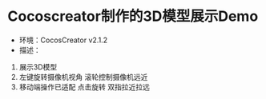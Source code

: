 # Cocoscreator制作的3D模型展示Demo 
- 环境：CocosCreator v2.1.2
- 描述：
1. 展示3D模型     
2. 左键旋转摄像机视角 滚轮控制摄像机远近  
3. 移动端操作已适配 点击旋转 双指拉近拉远  

